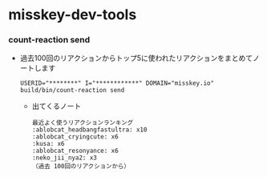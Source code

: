 # misskey-dev-tools


### count-reaction send
- 過去100回のリアクションからトップ5に使われたリアクションをまとめてノートします
    ```
    USERID="********" I="************" DOMAIN="misskey.io" build/bin/count-reaction send
    ```

    - 出てくるノート
        ```
        最近よく使うリアクションランキング
        :ablobcat_headbangfastultra: x10
        :ablobcat_cryingcute: x6
        :kusa: x6
        :ablobcat_resonyance: x6
        :neko_jii_nya2: x3
        （過去 100回のリアクションから）
        ```
